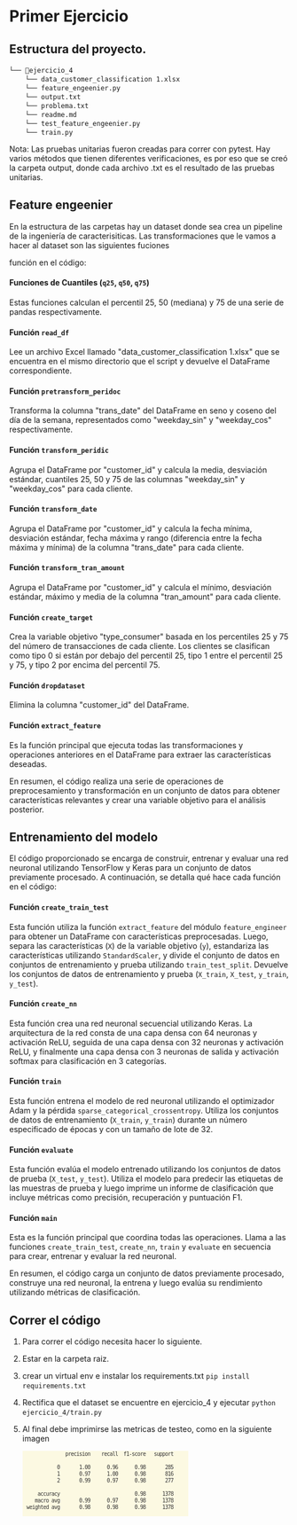 # Primer Ejercicio

## Estructura del proyecto.

```
└── 📁ejercicio_4
    └── data_customer_classification 1.xlsx
    └── feature_engeenier.py
    └── output.txt
    └── problema.txt
    └── readme.md
    └── test_feature_engeenier.py
    └── train.py
```



Nota: Las pruebas unitarias fueron creadas para correr con pytest. Hay varios métodos que tienen diferentes verificaciones, es por eso que se creó  la carpeta output, donde cada archivo .txt es el resultado de las pruebas unitarias.

## Feature engeenier

En la estructura de las carpetas hay un dataset donde sea crea un pipeline de la ingeniería de caracterisiticas. Las transformaciones que le vamos a hacer al dataset son las siguientes fuciones

función en el código:

#### Funciones de Cuantiles (`q25`, `q50`, `q75`)

Estas funciones calculan el percentil 25, 50 (mediana) y 75 de una serie de pandas respectivamente.

#### Función `read_df`

Lee un archivo Excel llamado "data_customer_classification 1.xlsx" que se encuentra en el mismo directorio que el script y devuelve el DataFrame correspondiente.

#### Función `pretransform_peridoc`

Transforma la columna "trans_date" del DataFrame en seno y coseno del día de la semana, representados como "weekday_sin" y "weekday_cos" respectivamente.

#### Función `transform_peridic`

Agrupa el DataFrame por "customer_id" y calcula la media, desviación estándar, cuantiles 25, 50 y 75 de las columnas "weekday_sin" y "weekday_cos" para cada cliente.

#### Función `transform_date`

Agrupa el DataFrame por "customer_id" y calcula la fecha mínima, desviación estándar, fecha máxima y rango (diferencia entre la fecha máxima y mínima) de la columna "trans_date" para cada cliente.

#### Función `transform_tran_amount`

Agrupa el DataFrame por "customer_id" y calcula el mínimo, desviación estándar, máximo y media de la columna "tran_amount" para cada cliente.

#### Función `create_target`

Crea la variable objetivo "type_consumer" basada en los percentiles 25 y 75 del número de transacciones de cada cliente. Los clientes se clasifican como tipo 0 si están por debajo del percentil 25, tipo 1 entre el percentil 25 y 75, y tipo 2 por encima del percentil 75.

#### Función `dropdataset`

Elimina la columna "customer_id" del DataFrame.

#### Función `extract_feature`

Es la función principal que ejecuta todas las transformaciones y operaciones anteriores en el DataFrame para extraer las características deseadas.

En resumen, el código realiza una serie de operaciones de preprocesamiento y transformación en un conjunto de datos para obtener características relevantes y crear una variable objetivo para el análisis posterior.

## Entrenamiento del modelo

El código proporcionado se encarga de construir, entrenar y evaluar una red neuronal utilizando TensorFlow y Keras para un conjunto de datos previamente procesado. A continuación, se detalla qué hace cada función en el código:

#### Función `create_train_test`

Esta función utiliza la función `extract_feature` del módulo `feature_engineer` para obtener un DataFrame con características preprocesadas. Luego, separa las características (`X`) de la variable objetivo (`y`), estandariza las características utilizando `StandardScaler`, y divide el conjunto de datos en conjuntos de entrenamiento y prueba utilizando `train_test_split`. Devuelve los conjuntos de datos de entrenamiento y prueba (`X_train`, `X_test`, `y_train`, `y_test`).

#### Función `create_nn`

Esta función crea una red neuronal secuencial utilizando Keras. La arquitectura de la red consta de una capa densa con 64 neuronas y activación ReLU, seguida de una capa densa con 32 neuronas y activación ReLU, y finalmente una capa densa con 3 neuronas de salida y activación softmax para clasificación en 3 categorías.

#### Función `train`

Esta función entrena el modelo de red neuronal utilizando el optimizador Adam y la pérdida `sparse_categorical_crossentropy`. Utiliza los conjuntos de datos de entrenamiento (`X_train`, `y_train`) durante un número especificado de épocas y con un tamaño de lote de 32.

#### Función `evaluate`

Esta función evalúa el modelo entrenado utilizando los conjuntos de datos de prueba (`X_test`, `y_test`). Utiliza el modelo para predecir las etiquetas de las muestras de prueba y luego imprime un informe de clasificación que incluye métricas como precisión, recuperación y puntuación F1.

#### Función `main`

Esta es la función principal que coordina todas las operaciones. Llama a las funciones `create_train_test`, `create_nn`, `train` y `evaluate` en secuencia para crear, entrenar y evaluar la red neuronal.

En resumen, el código carga un conjunto de datos previamente procesado, construye una red neuronal, la entrena y luego evalúa su rendimiento utilizando métricas de clasificación.

## Correr el código

1. Para correr el código necesita hacer lo siguiente.
2. Estar en la carpeta raiz.
3. crear un virtual env e instalar los requirements.txt `pip install requirements.txt`
4. Rectifica que el dataset se encuentre en ejercicio_4 y ejecutar `python ejercicio_4/train.py   `
5. Al final debe imprimirse las metricas de testeo, como en la siguiente imagen

   ![1710647532614](image/readme/1710647532614.png)
